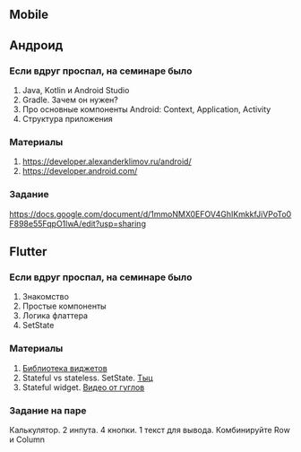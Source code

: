 ## Mobile

## Андроид
### Если вдруг проспал, на семинаре было
1. Java, Kotlin и Android Studio 
2. Gradle. Зачем он нужен?
3. Про основные компоненты Android: Context, Application, Activity
4. Структура приложения

### Материалы
1. https://developer.alexanderklimov.ru/android/
2. https://developer.android.com/

### Задание
https://docs.google.com/document/d/1mmoNMX0EFOV4GhIKmkkfJiVPoTo0F898e55FqpO1lwA/edit?usp=sharing


## Flutter
### Если вдруг проспал, на семинаре было
1. Знакомство
2. Простые компоненты
3. Логика флаттера
4. SetState

### Материалы
1. [Библиотека виджетов](https://docs.flutter.dev/ui/widgets)
2. Stateful vs stateless. SetState. [Тыц](https://docs.flutter.dev/ui/interactivity)
3. Stateful widget. [Видео от гуглов](https://www.youtube.com/watch?v=AqCMFXEmf3w)

### Задание на паре
Калькулятор. 2 инпута. 4 кнопки. 1 текст для вывода. Комбинируйте Row и Column
